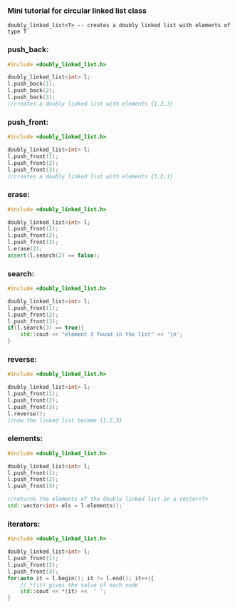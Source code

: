 ### Mini tutorial for circular linked list class

    doubly_linked_list<T> -- creates a doubly linked list with elements of type T

### **push_back**:
```cpp
#include <doubly_linked_list.h>

doubly_linked_list<int> l;
l.push_back(1);
l.push_back(2);
l.push_back(3);
//creates a doubly linked list with elements {1,2,3}
```

### **push_front**:
```cpp
#include <doubly_linked_list.h>

doubly_linked_list<int> l;
l.push_front(1);
l.push_front(2);
l.push_front(3);
//creates a doubly linked list with elements {3,2,1}
```

### **erase**:
```cpp
#include <doubly_linked_list.h>

doubly_linked_list<int> l;
l.push_front(1);
l.push_front(2);
l.push_front(3);
l.erase(2);
assert(l.search(2) == false);
```

### **search**:
```cpp
#include <doubly_linked_list.h>

doubly_linked_list<int> l;
l.push_front(1);
l.push_front(2);
l.push_front(3);
if(l.search(3) == true){
    std::cout << "element 3 found in the list" << '\n';
}
```

### **reverse**:
```cpp
#include <doubly_linked_list.h>

doubly_linked_list<int> l;
l.push_front(1);
l.push_front(2);
l.push_front(3);
l.reverse();
//now the linked list became {1,2,3}
```

### **elements**:
```cpp
#include <doubly_linked_list.h>

doubly_linked_list<int> l;
l.push_front(1);
l.push_front(2);
l.push_front(3);

//returns the elements of the doubly linked list in a vector<T>
std::vector<int> els = l.elements();
```

### **iterators**:
```cpp
#include <doubly_linked_list.h>

doubly_linked_list<int> l;
l.push_front(1);
l.push_front(2);
l.push_front(3);
for(auto it = l.begin(); it != l.end(); it++){
    // *(it) gives the value of each node
    std::cout << *(it) <<  ' ';
}
```

